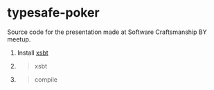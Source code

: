 typesafe-poker
==============

Source code for the presentation made at Software Craftsmanship BY meetup.

1. Install [xsbt](https://github.com/harrah/xsbt/)
2. > xsbt
3. > compile